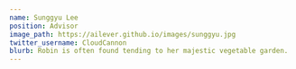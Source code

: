 ```yaml
---
name: Sunggyu Lee
position: Advisor
image_path: https://ailever.github.io/images/sunggyu.jpg
twitter_username: CloudCannon
blurb: Robin is often found tending to her majestic vegetable garden.
---
```

